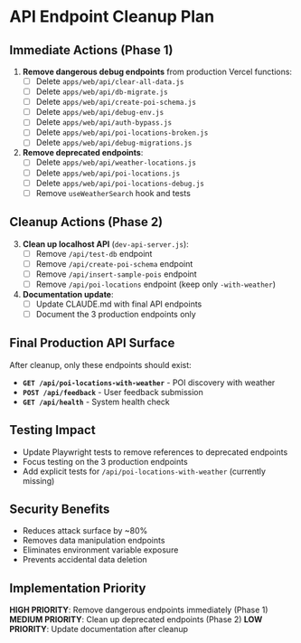 # API Endpoint Cleanup Plan

## Immediate Actions (Phase 1)
1. **Remove dangerous debug endpoints** from production Vercel functions:
   - [ ] Delete `apps/web/api/clear-all-data.js`
   - [ ] Delete `apps/web/api/db-migrate.js`
   - [ ] Delete `apps/web/api/create-poi-schema.js`
   - [ ] Delete `apps/web/api/debug-env.js`
   - [ ] Delete `apps/web/api/auth-bypass.js`
   - [ ] Delete `apps/web/api/poi-locations-broken.js`
   - [ ] Delete `apps/web/api/debug-migrations.js`

2. **Remove deprecated endpoints**:
   - [ ] Delete `apps/web/api/weather-locations.js`
   - [ ] Delete `apps/web/api/poi-locations.js`
   - [ ] Delete `apps/web/api/poi-locations-debug.js`
   - [ ] Remove `useWeatherSearch` hook and tests

## Cleanup Actions (Phase 2)
3. **Clean up localhost API** (`dev-api-server.js`):
   - [ ] Remove `/api/test-db` endpoint
   - [ ] Remove `/api/create-poi-schema` endpoint
   - [ ] Remove `/api/insert-sample-pois` endpoint
   - [ ] Remove `/api/poi-locations` endpoint (keep only `-with-weather`)

4. **Documentation update**:
   - [ ] Update CLAUDE.md with final API endpoints
   - [ ] Document the 3 production endpoints only

## Final Production API Surface
After cleanup, only these endpoints should exist:
- **`GET /api/poi-locations-with-weather`** - POI discovery with weather
- **`POST /api/feedback`** - User feedback submission
- **`GET /api/health`** - System health check

## Testing Impact
- Update Playwright tests to remove references to deprecated endpoints
- Focus testing on the 3 production endpoints
- Add explicit tests for `/api/poi-locations-with-weather` (currently missing)

## Security Benefits
- Reduces attack surface by ~80%
- Removes data manipulation endpoints
- Eliminates environment variable exposure
- Prevents accidental data deletion

## Implementation Priority
**HIGH PRIORITY**: Remove dangerous endpoints immediately (Phase 1)
**MEDIUM PRIORITY**: Clean up deprecated endpoints (Phase 2)
**LOW PRIORITY**: Update documentation after cleanup